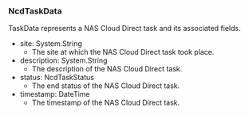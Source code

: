 ### NcdTaskData
TaskData represents a NAS Cloud Direct task
 and its associated fields.

- site: System.String
  - The site at which the NAS Cloud Direct task took place.
- description: System.String
  - The description of the NAS Cloud Direct task.
- status: NcdTaskStatus
  - The end status of the NAS Cloud Direct task.
- timestamp: DateTime
  - The timestamp of the NAS Cloud Direct task.
